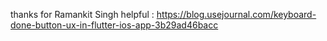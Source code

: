 

thanks for Ramankit Singh
helpful : https://blog.usejournal.com/keyboard-done-button-ux-in-flutter-ios-app-3b29ad46bacc
